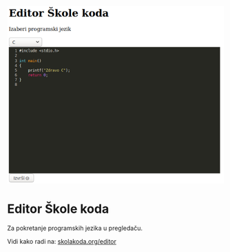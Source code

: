 [![](screen.png)](https://skolakoda.org/editor/)

# Editor Škole koda

Za pokretanje programskih jezika u pregledaču.

Vidi kako radi na: [skolakoda.org/editor](https://skolakoda.org/editor/)
